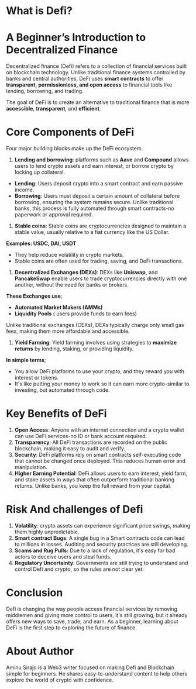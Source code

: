 # What is Defi?

# A Beginner’s Introduction to Decentralized Finance

Decentralized finance (Defi) refers to a collection of financial services built on blockchain technology. Unlike traditional finance systems controlled by banks and central authorities, DeFi uses **smart** **contracts** to offer **transparent**, **permissionless, and open access** to financial tools like lending, borrowing, and trading.

The goal of DeFi is to create an alternative to traditional finance that is more **accessible**, **transparent**, and **efficient**.

# Core Components of DeFi

Four major building blocks make up the DeFi ecosystem.

1. **Lending and borrowing**: platforms such as **Aave** and **Compound** allows users to lend crypto assets and earn interest, or borrow crypto by locking up collateral.
- **Lending**: Users deposit crypto into a smart contract and earn passive income.
- **Borrowing**: Users must deposit a certain amount of collateral before borrowing, ensuring the system remains secure. Unlike traditional banks, this process is fully automated through smart contracts-no paperwork or approval required.
1. **Stable coins**: Stable coins are cryptocurrencies designed to maintain a stable value, usually relative to a fiat currency like the US Dollar.

**Examples: USDC, DAI,  USDT** 

- They help reduce volatility in crypto markets.
- Stable coins are often used for trading, saving, and DeFi transactions.
1. **Decentralized Exchanges (DEXs)**: DEXs like **Uniswap,** and **PancakeSwap** enable users to trade cryptocurrencies directly with one another, without the need for banks or brokers.

**These Exchanges use**;

- **Automated Market Makers (AMMs)**
- **Liquidity Pools** ( users provide funds to earn fees)

Unlike traditional exchanges (CEXs), DEXs typically charge only small gas fees, making them more affordable and accessible.

1. **Yield Farming**: Yield farming involves using strategies to **maximize returns** by lending, staking, or providing liquidity.

**In simple terms**;

- You allow DeFi platforms to use your crypto, and they reward you with interest or tokens.
- It's like putting your money to work so it can earn more crypto-similar to investing, but automated through code.

# Key Benefits of DeFi

1. **Open Access**: Anyone with an internet connection and a crypto wallet can use DeFi services-no ID or bank account required.
2. **Transparency**: All DeFi transactions are recorded on the public blockchain, making it easy to audit and verify.
3. **Security**: DeFi platforms rely on smart contracts self-executing code that cannot be changed once deployed. This reduces human error and manipulation.
4. **Higher Earning Potential**: DeFi allows users to earn interest, yield farm, and stake assets in ways that often outperform traditional banking returns. Unlike banks, you keep the full reward from your capital.

# Risk And challenges of Defi

1. **Volatility**: crypto assets can experience significant price swings, making them highly unpredictable.
2. **Smart contract Bugs**: A single bug in a Smart contracts code can lead to millions in losses. Auditing and security practices are still developing.
3. **Scams and Rug Pulls:** Due to a lack of regulation, it's easy for bad actors to deceive users and steal funds.
4. **Regulatory Uncertainty**: Governments are still trying to understand and control Defi and crypto, so the rules are not clear yet.

# Conclusion

Defi is changing the way people access financial services by removing middlemen and giving more control to users, it's still growing, but it already offers new ways to save, trade, and earn. As a beginner, learning about DeFi is the first step to exploring the future of finance.

# About Author

Aminu Sirajo is a Web3 writer focused on making Defi and Blockchain simple for beginners. He shares easy-to-understand content to help others explore the world of crypto with confidence.
